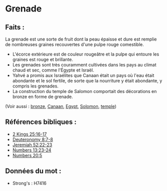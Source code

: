 # Grenade

## Faits :

La grenade est une sorte de fruit dont la peau épaisse et dure est remplie de nombreuses graines recouvertes d'une pulpe rouge comestible.

* L'écorce extérieure est de couleur rougeâtre et la pulpe qui entoure les graines est rouge et brillante.
* Les grenades sont très couramment cultivées dans les pays au climat chaud et sec, comme l'Égypte et Israël.
* Yahvé a promis aux Israélites que Canaan était un pays où l'eau était abondante et le sol fertile, de sorte que la nourriture y était abondante, y compris les grenades.
* La construction du temple de Salomon comportait des décorations en bronze en forme de grenade.

(Voir aussi : [bronze](../other/bronze.md), [Canaan](../names/canaan.md), [Egypt](../names/egypt.md), [Solomon](../names/solomon.md), [temple](../kt/temple.md))

## Références bibliques :

* [2 Kings 25:16-17](rc://en/tn/help/2ki/25/16)
* [Deuteronomy 8:7-8](rc://en/tn/help/deu/08/07)
* [Jeremiah 52:22-23](rc://en/tn/help/jer/52/22)
* [Numbers 13:23-24](rc://en/tn/help/num/13/23)
* [Numbers 20:5](rc://en/tn/help/num/20/05)

## Données du mot :

* Strong's : H7416
